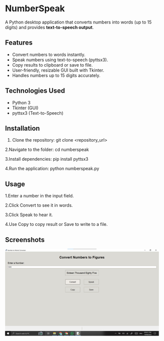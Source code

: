 # NumberSpeak

A Python desktop application that converts numbers into words (up to 15 digits) and provides **text-to-speech output**.

## Features
- Convert numbers to words instantly.
- Speak numbers using text-to-speech (pyttsx3).
- Copy results to clipboard or save to file.
- User-friendly, resizable GUI built with Tkinter.
- Handles numbers up to 15 digits accurately.

## Technologies Used
- Python 3
- Tkinter (GUI)
- pyttsx3 (Text-to-Speech)

## Installation 

1. Clone the repository:
git clone <repository_url>

2.Navigate to the folder:
cd numberspeak

3.Install dependencies:
pip install pyttsx3

4.Run the application:
python numberspeak.py

## Usage
1.Enter a number in the input field.

2.Click Convert to see it in words.

3.Click Speak to hear it.

4.Use Copy to copy result or Save to write to a file.

## Screenshots

![Upload File](converter.jpg)
